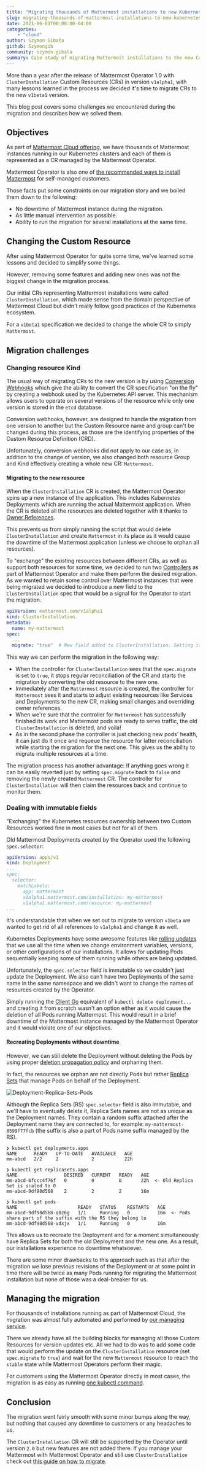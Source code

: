 ```yaml
---
title: "Migrating thousands of Mattermost installations to new Kubernetes Custom Resources"
slug: migrating-thousands-of-mattermost-installations-to-new-kubernetes-custom-resources
date: 2021-06-01T00:00:00-04:00
categories:
    - "cloud"
author: Szymon Gibała
github: Szymongib
community: szymon.gibala
summary: Case study of migrating Mattermost installations to the new Custom Resource.
---
```


More than a year after the release of Mattermost Operator 1.0 with `ClusterInstallation` Custom Resources (CRs) in version `v1alpha1`, with many lessons learned in the process we decided it's time to migrate CRs to the new `v1beta1` version.

This blog post covers some challenges we encountered during the migration and describes how we solved them.

## Objectives

As part of [Mattermost Cloud offering](https://mattermost.com/mattermost-cloud/), we have thousands of Mattermost instances running in our Kubernetes clusters and each of them is represented as a CR managed by the Mattermost Operator.

Mattermost Operator is also one of [the recommended ways to install Mattermost](https://docs.mattermost.com/guides/administrator.html#installing-mattermost) for self-managed customers.

Those facts put some constraints on our migration story and we boiled them down to the following:

- No downtime of Mattermost instance during the migration.
- As little manual intervention as possible.
- Ability to run the migration for several installations at the same time.

## Changing the Custom Resource

After using Mattermost Operator for quite some time, we've learned some lessons and decided to simplify some things.

However, removing some features and adding new ones was not the biggest change in the migration process.

Our initial CRs representing Mattermost installations were called `ClusterInstallation`, which made sense from the domain perspective of Mattermost Cloud but didn't really follow good practices of the Kubernetes ecosystem.

For a `v1beta1` specification we decided to change the whole CR to simply `Mattermost`.

## Migration challenges

### Changing resource Kind

The usual way of migrating CRs to the new version is by using [Conversion Webhooks](https://kubernetes.io/docs/tasks/extend-kubernetes/custom-resources/custom-resource-definition-versioning/#webhook-conversion) which give the ability to convert the CR specification "on the fly" by creating a webhook used by the Kubernetes API server. This mechanism allows users to operate on several versions of the resource while only one version is stored in the `etcd` database.

Conversion webhooks, however, are designed to handle the migration from one version to another but the Custom Resource name and group can't be changed during this process, as those are the identifying properties of the Custom Resource Definition (CRD).

Unfortunately, conversion webhooks did not apply to our case as, in addition to the change of version, we also changed both resource Group and Kind effectively creating a whole new CR: `Mattermost`.

#### Migrating to the new resource

When the `ClusterInstallation` CR is created, the Mattermost Operator spins up a new instance of the application. This includes Kubernetes Deployments which are running the actual Mattermost application. When the CR is deleted all the resources are deleted together with it thanks to [Owner References](https://kubernetes.io/docs/concepts/workloads/controllers/garbage-collection/#owners-and-dependents).

This prevents us from simply running the script that would delete `ClusterInstallation` and create `Mattermost` in its place as it would cause the downtime of the Mattermost application (unless we choose to orphan all resources).

To "exchange" the existing resources between different CRs, as well as support both resources for some time, we decided to run two [Controllers](https://kubernetes.io/docs/concepts/architecture/controller/) as part of Mattermost Operator and make them perform the desired migration. As we wanted to retain some control over Mattermost instances that were being migrated we decided to introduce a new field to the `ClusterInstallation` spec that would be a signal for the Operator to start the migration.

```yaml
apiVersion: mattermost.com/v1alpha1
kind: ClusterInstallation
metadata:
  name: my-mattermost
spec:
  ...
  migrate: "true"  # New field added to ClusterInstallation. Setting it to 'true' instructs the controller to start the migration.
```

This way we can perform the migration in the following way:

- When the controller for `ClusterInstallation` sees that the `spec.migrate` is set to `true`, it stops regular reconciliation of the CR and starts the migration by converting the old resource to the new one. 
- Immediately after the `Mattermost` resource is created, the controller for `Mattermost` sees it and starts to adjust existing resources like Services and Deployments to the new CR, making small changes and overriding owner references.
- When we're sure that the controller for `Mattermost` has successfully finished its work and Mattermost pods are ready to serve traffic, the old `ClusterInstallation` is deleted, and voila!
- As in the second phase the controller is just checking new pods' health, it can just do it once and requeue the resource for latter reconciliation while starting the migration for the next one. This gives us the ability to migrate multiple resources at a time.

The migration process has another advantage: If anything goes wrong it can be easily reverted just by setting `spec.migrate` back to `false` and removing the newly created `Mattermost` CR. The controller for `ClusterInstallation` will then claim the resources back and continue to monitor them.

### Dealing with immutable fields

"Exchanging" the Kubernetes resources ownership between two Custom Resources worked fine in most cases but not for all of them.

Old Mattermost Deployments created by the Operator used the following `spec.selector`:

```yaml
apiVersion: apps/v1
kind: Deployment
...
spec:
  selector:
    matchLabels:
      app: mattermost
      v1alpha1.mattermost.com/installation: my-mattermost
      v1alpha1.mattermost.com/resource: my-mattermost
...
```

It's understandable that when we set out to migrate to version `v1beta` we wanted to get rid of all references to `v1alpha1` and change it as well.

Kubernetes Deployments have some awesome features like [rolling updates](https://kubernetes.io/docs/tutorials/kubernetes-basics/update/update-intro/) that we use all the time when we change environment variables, versions, or other configurations of our installations. It allows for updating Pods sequentially keeping some of them running while others are being updated.

Unfortunately, the `spec.selector` field is immutable so we couldn't just update the Deployment. We also can't have two Deployments of the same name in the same namespace and we didn't want to change the names of resources created by the Operator.

Simply running the [Client Go](https://github.com/kubernetes/client-go) equivalent of `kubectl delete deployment...` and creating it from scratch wasn't an option either as it would cause the deletion of all Pods running Mattermost. This would result in a brief downtime of the Mattermost instance managed by the Mattermost Operator and it would violate one of our objectives.

#### Recreating Deployments without downtime

However, we can still delete the Deployment without deleting the Pods by using proper [deletion propagation policy](https://kubernetes.io/docs/concepts/workloads/controllers/garbage-collection/#controlling-how-the-garbage-collector-deletes-dependents) and orphaning them.

In fact, the resources we orphan are not directly Pods but rather [Replica Sets](https://kubernetes.io/docs/concepts/workloads/controllers/replicaset/) that manage Pods on behalf of the Deployment.

![Deployment-Replica-Sets-Pods](./2021-04-16-migrating-operator-custom-resource/deployment-replica-sets-pods.png)

Although the Replica Sets (RS) `spec.selector` field is also immutable, and we'll have to eventually delete it, Replica Sets names are not as unique as the Deployment names. They contain a random suffix attached after the Deployment name they are connected to, for example: `my-mattermost-8599f77fcb` (the suffix is also a part of Pods name suffix managed by the RS).

```
❯ kubectl get deployments.apps
NAME      READY   UP-TO-DATE   AVAILABLE   AGE
mm-abcd   2/2     2            2           22h

❯ kubectl get replicasets.apps
NAME                 DESIRED   CURRENT   READY   AGE
mm-abcd-6fccc4f76f   0         0         0       22h  <- Old Replica Set is scaled to 0
mm-abcd-9df98d568    2         2         2       16m

❯ kubectl get pods
NAME                      READY   STATUS    RESTARTS   AGE
mm-abcd-9df98d568-q8z6g   1/1     Running   0          16m  <- Pods share part of the suffix with the RS they belong to
mm-abcd-9df98d568-vdxjx   1/1     Running   0          16m
```

This allows us to recreate the Deployment and for a moment simultaneously have Replica Sets for both the old Deployment and the new one. As a result, our installations experience no downtime whatsoever.

There are some minor drawbacks to this approach such as that after the migration we lose previous revisions of the Deployment or at some point in time there will be twice as many Pods running for migrating the Mattermost installation but none of those was a deal-breaker for us.

## Managing the migration

For thousands of installations running as part of Mattermost Cloud, the migration was almost fully automated and performed by [our managing service](https://github.com/mattermost/mattermost-cloud).

There we already have all the building blocks for managing all those Custom Resources for version updates etc. All we had to do was to add some code that would perform the update on the `ClusterInstallation` resource (set `spec.migrate` to `true`) and wait for the new `Mattermost` resource to reach the `stable` state while Mattermost Operators perform their magic.

For customers using the Mattermost Operator directly in most cases, the migration is as easy as running [one kubectl command](https://github.com/mattermost/mattermost-operator/blob/master/docs/migration.md).

## Conclusion

The migration went fairly smooth with some minor bumps along the way, but nothing that caused any downtime to customers or any headaches to us.

The `ClusterInstallation` CR will still be supported by the Operator until version `2.0` but new features are not added there. If you manage your Mattermost with Mattermost Operator and still use `ClusterInstallation` check out [this guide on how to migrate](https://github.com/mattermost/mattermost-operator/blob/master/docs/migration.md).
